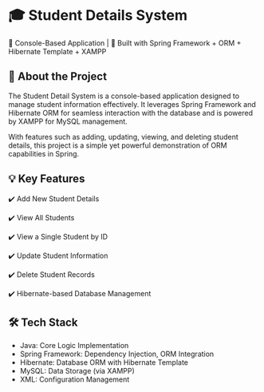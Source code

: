 # 🎓 Student Details System
🚀 Console-Based Application | 🌱 Built with Spring Framework + ORM + Hibernate Template + XAMPP

## 📖 About the Project
The Student Detail System is a console-based application designed to manage student information effectively.
It leverages Spring Framework and Hibernate ORM for seamless interaction with the database and is powered by XAMPP for MySQL management.

With features such as adding, updating, viewing, and deleting student details, this project is a simple yet powerful demonstration of ORM capabilities in Spring.

## 💡 Key Features

✔️ Add New Student Details

✔️ View All Students

✔️ View a Single Student by ID

✔️ Update Student Information

✔️ Delete Student Records

✔️ Hibernate-based Database Management

## 🛠️ Tech Stack
- Java: Core Logic Implementation
- Spring Framework: Dependency Injection, ORM Integration
- Hibernate: Database ORM with Hibernate Template
- MySQL: Data Storage (via XAMPP)
- XML: Configuration Management
